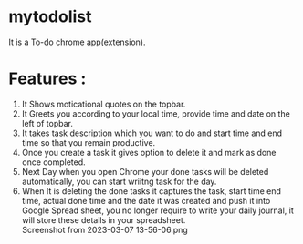 # mytodolist
It is a To-do chrome app(extension).  
# Features :  
1. It Shows moticational quotes on the topbar.
2. It Greets you according to your local time, provide time and date on the left of topbar.  
3. It takes task description which you want to do and start time and end time so that you remain productive.  
4. Once you create a task it gives option to delete it and mark as done once completed.  
5. Next Day when you open Chrome your done tasks will be deleted automatically, you can start wriitng task for the day.  
6. When It is deleting the done tasks it captures the task, start time end time, actual done time and the date it was created and push it into Google Spread sheet, you no longer require to write your daily journal, it will store these details in your spreadsheet.  
Screenshot from 2023-03-07 13-56-06.png